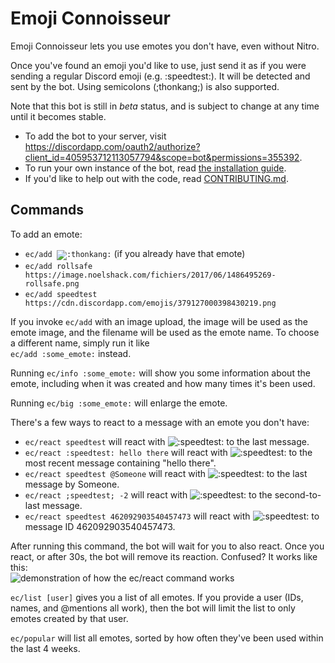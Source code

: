 # Emoji Connoisseur

Emoji Connoisseur lets you use emotes you don't have, even without Nitro.

Once you've found an emoji you'd like to use, just send it as if you were sending a regular Discord emoji (e.g. :speedtest:).
It will be detected and sent by the bot. Using semicolons (;thonkang;) is also supported.

Note that this bot is still in <em>beta</em> status, and is subject to change at any time until it becomes stable.

- To add the bot to your server, visit https://discordapp.com/oauth2/authorize?client_id=405953712113057794&scope=bot&permissions=355392.
- To run your own instance of the bot, read [the installation guide](INSTALLATION.md).
- If you'd like to help out with the code, read [CONTRIBUTING.md](CONTRIBUTING.md).

## Commands

<p>
To add an emote:
<ul>
<li><code>ec/add <img class="emote" src="https://cdn.discordapp.com/emojis/407347328606011413.png?v=1&size=32" alt=":thonkang:" title=":thonkang:"></code> (if you already have that emote)</li>
<li><code>ec/add rollsafe https://image.noelshack.com/fichiers/2017/06/1486495269-rollsafe.png</code></li>
<li><code>ec/add speedtest https://cdn.discordapp.com/emojis/379127000398430219.png</code></li>
</ul>
If you invoke <code>ec/add</code> with an image upload, the image will be used as the emote image, and the filename will be used as the emote name. To choose a different name, simply run it like<br>
<code>ec/add :some_emote:</code> instead.</p>

<p>
Running <code>ec/info :some_emote:</code> will show you some information about the emote, including when it was created and how many times it's been used.
</p>

<p>
Running <code>ec/big :some_emote:</code> will enlarge the emote.
</p>

<p>
There's a few ways to react to a message with an emote you don't have:
<ul>
	<li><code>ec/react speedtest</code> will react with <img src="https://cdn.discordapp.com/emojis/410183865701892106.png?v=1&size=32" class="emote" alt=":speedtest:" title=":speedtest:"> to the last message.
	<li><code>ec/react :speedtest: hello there</code> will react with <img src="https://cdn.discordapp.com/emojis/410183865701892106.png?v=1&size=32" class="emote" alt=":speedtest:" title=":speedtest:"> to the most recent message containing "hello there".
	<li><code>ec/react speedtest @Someone</code> will react with <img src="https://cdn.discordapp.com/emojis/410183865701892106.png?v=1&size=32" class="emote" alt=":speedtest:" title=":speedtest:"> to the last message by Someone.
	<li><code>ec/react ;speedtest; -2</code> will react with <img src="https://cdn.discordapp.com/emojis/410183865701892106.png?v=1&size=32" class="emote" alt=":speedtest:" title=":speedtest:"> to the second-to-last message.
	<li><code>ec/react speedtest 462092903540457473</code> will react with <img src="https://cdn.discordapp.com/emojis/410183865701892106.png?v=1&size=32" class="emote" alt=":speedtest:" title=":speedtest:"> to message ID 462092903540457473.
</ul>
After running this command, the bot will wait for you to also react. Once you react, or after 30s, the bot will remove its reaction. Confused? It works like this:<br>
<img src="https://discord.coffee/829b79.gif" alt="demonstration of how the ec/react command works">
</p>

<p>
	<code>ec/list [user]</code> gives you a list of all emotes. If you provide a user (IDs, names, and @mentions all work),
	then the bot will limit the list to only emotes created by that user.
</p>

<p>
  <code>ec/popular</code> will list all emotes, sorted by how often they've been used within the last 4 weeks.
</p>
